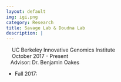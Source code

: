 ```yaml
---
layout: default
img: igi.png
category: Research
title: Savage Lab & Doudna Lab
description: |
---
```

&nbsp;&nbsp;  <i class="fa fa-briefcase alt-font"></i>&nbsp;UC Berkeley Innovative Genomics Institute
<br>
&nbsp;&nbsp;  <i class="fa fa-calendar"></i>&nbsp;October 2017 - Present
<br>
&nbsp;&nbsp;  Advisor: Dr. Benjamin Oakes

* Fall 2017: